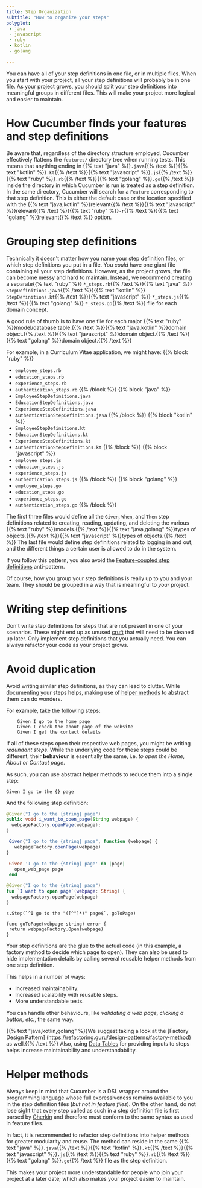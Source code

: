 ```yaml
---
title: Step Organization
subtitle: "How to organize your steps"
polyglot:
 - java
 - javascript
 - ruby
 - kotlin
 - golang

---
```


You can have all of your step definitions in one file, or in multiple files. When you start with your project, all your step definitions will probably be in one file.
As your project grows, you should split your step definitions into meaningful groups in different files.
This will make your project more logical and easier to maintain.

# How Cucumber finds your features and step definitions
Be aware that, regardless of the directory structure employed, Cucumber effectively flattens the `features/` directory tree when running tests.
This means that anything ending in {{% text "java" %}}`.java`{{% /text %}}{{% text "kotlin" %}}`.kt`{{% /text %}}{{% text "javascript" %}}`.js`{{% /text %}}{{% text "ruby" %}}`.rb`{{% /text %}}{{% text "golang" %}}`.go`{{% /text %}}
inside the directory in which Cucumber is run is treated as a step definition. In the same directory, Cucumber will search for a `Feature` corresponding to that step definition.
This is either the default case or the location specified with the {{% text "java,kotlin" %}}relevant{{% /text %}}{{% text "javascript" %}}relevant{{% /text %}}{{% text "ruby" %}}`-r`{{% /text %}}{{% text "golang" %}}relevant{{% /text %}} option.

# Grouping step definitions
Technically it doesn't matter how you name your step definition files, or which step definitions you put in a file.
You *could* have one giant file containing all your step definitions. However, as the project grows, the file can become messy and hard to maintain.
Instead, we recommend creating a separate{{% text "ruby" %}} `*_steps.rb`{{% /text %}}{{% text "java" %}} `StepDefinitions.java`{{% /text %}}{{% text "kotlin" %}} `StepDefinitions.kt`{{% /text %}}{{% text "javascript" %}} `*_steps.js`{{% /text %}}{{% text "golang" %}} `*_steps.go`{{% /text %}} file for each domain concept.

A good rule of thumb is to have one file for each major {{% text "ruby" %}}model/database table.{{% /text %}}{{% text "java,kotlin" %}}domain object.{{% /text %}}{{% text "javascript" %}}domain object.{{% /text %}}{{% text "golang" %}}domain object.{{% /text %}}

For example, in a Curriculum Vitae application, we might have:
{{% block "ruby" %}}
- `employee_steps.rb`
- `education_steps.rb`
- `experience_steps.rb`
- `authentication_steps.rb`
{{% /block %}}
{{% block "java" %}}
- `EmployeeStepDefinitions.java`
- `EducationStepDefinitions.java`
- `ExperienceStepDefinitions.java`
- `AuthenticationStepDefinitions.java`
{{% /block %}}
{{% block "kotlin" %}}
- `EmployeeStepDefinitions.kt`
- `EducationStepDefinitions.kt`
- `ExperienceStepDefinitions.kt`
- `AuthenticationStepDefinitions.kt`
{{% /block %}}
{{% block "javascript" %}}
- `employee_steps.js`
- `education_steps.js`
- `experience_steps.js`
- `authentication_steps.js`
{{% /block %}}
{{% block "golang" %}}
- `employee_steps.go`
- `education_steps.go`
- `experience_steps.go`
- `authentication_steps.go`
{{% /block %}}

The first three files would define all the `Given`, `When`, and `Then` step definitions related to creating, reading, updating, and deleting the various {{% text "ruby" %}}models.{{% /text %}}{{% text "java,golang" %}}types of objects.{{% /text %}}{{% text "javascript" %}}types of objects.{{% /text %}}
The last file would define step definitions related to logging in and out, and the different things a certain user is allowed to do in the system.

If you follow this pattern, you also avoid the
[Feature-coupled step definitions](/docs/guides/anti-patterns#feature-coupled-step-definitions) anti-pattern.

Of course, how you group your step definitions is really up to you and your team. They should be grouped in a way that
is meaningful to *your* project.

# Writing step definitions
Don't write step definitions for steps that are not present in one of your scenarios. These might end up as unused
[cruft](https://en.wikipedia.org/wiki/Cruft) that will need to be cleaned up later. Only implement step definitions that
you actually need. You can always refactor your code as your project grows.

# Avoid duplication
Avoid writing similar step definitions, as they can lead to clutter. While documenting your steps helps, making use of
[helper methods](#helper-methods) to abstract them can do wonders.

For example, take the following steps:

```
    Given I go to the home page
    Given I check the about page of the website 
    Given I get the contact details
```

If all of these steps open their respective web pages, you might be writing *redundant steps*. While the underlying code
for these steps could be different, their **behaviour** is essentially the same, i.e. *to open the Home, About or
Contact page*.

As such, you can use abstract helper methods to reduce them into a single step:

    Given I go to the {} page

And the following step definition:

```java
@Given("I go to the {string} page")
public void i_want_to_open_page(String webpage) {
  webpageFactory.openPage(webpage);
}
```

```javascript
 Given("I go to the {string} page", function (webpage) {
   webpageFactory.openPage(webpage)
}
```

```ruby
 Given 'I go to the {string} page' do |page|
   open_web_page page
 end
```

```kotlin
@Given("I go to the {string} page")
fun `I want to open page`(webpage: String) {
  webpageFactory.openPage(webpage)
}
```

```golang
s.Step(`^I go to the "([^"]*)" page$`, goToPage)

func goToPage(webpage string) error {
 return webpageFactory.Open(webpage)
}
```

Your step definitions are the glue to the actual code (in this example, a factory method to decide which page to open).
They can also be used to hide implementation details by calling several reusable helper methods from one step
definition.

This helps in a number of ways:

* Increased maintainability.
* Increased scalability with reusable steps.
* More understandable tests.

You can handle other behaviours, like *validating a web page, clicking a button, etc.*, the same way.

{{% text "java,kotlin,golang" %}}We suggest taking a look at the [Factory Design Pattern] (https://refactoring.guru/design-patterns/factory-method) as well.{{% /text %}}
Also, using [Data Tables](/docs/cucumber/api/#data-tables) for providing inputs to steps helps increase maintainability and understandability.

# Helper methods
Always keep in mind that Cucumber is a DSL wrapper around the programming language whose full expressiveness
remains available to you in the step definition files (*but not in feature files*).
On the other hand, do not lose sight that every step called as such in a step definition file is first parsed by
[Gherkin](/docs/gherkin/) and therefore must conform to the same syntax as used in feature files.

In fact, it is recommended to refactor step definitions into helper methods for greater modularity and reuse.
The method can reside in the same {{% text "java" %}}`.java`{{% /text %}}{{% text "kotlin" %}}`.kt`{{% /text %}}{{% text "javascript" %}}`.js`{{% /text %}}{{% text "ruby" %}}`.rb`{{% /text %}}{{% text "golang" %}}`.go`{{% /text %}} file as the step definition.

This makes your project more understandable for people who join your project at a later date; which also makes your project easier to maintain.
